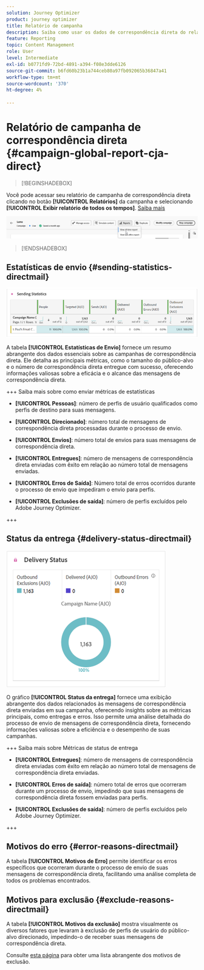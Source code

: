 ```yaml
---
solution: Journey Optimizer
product: journey optimizer
title: Relatório de campanha
description: Saiba como usar os dados de correspondência direta do relatório do Campaign
feature: Reporting
topic: Content Management
role: User
level: Intermediate
exl-id: b0771fd9-72bd-4891-a394-f08e3dde6126
source-git-commit: b6fd60b23b1a744ceb80a97fb092065b36847a41
workflow-type: tm+mt
source-wordcount: '370'
ht-degree: 4%

---
```


# Relatório de campanha de correspondência direta {#campaign-global-report-cja-direct}

>[!BEGINSHADEBOX]

Você pode acessar seu relatório de campanha de correspondência direta clicando no botão **[!UICONTROL Relatórios]** da campanha e selecionando **[!UICONTROL Exibir relatório de todos os tempos]**. [Saiba mais](report-gs-cja.md)

![](assets/report-access.png)

>[!ENDSHADEBOX]

## Estatísticas de envio {#sending-statistics-directmail}

![](assets/cja-direct-sending-stat.png)

A tabela **[!UICONTROL Estatísticas de Envio]** fornece um resumo abrangente dos dados essenciais sobre as campanhas de correspondência direta. Ele detalha as principais métricas, como o tamanho do público-alvo e o número de correspondência direta entregue com sucesso, oferecendo informações valiosas sobre a eficácia e o alcance das mensagens de correspondência direta.

+++ Saiba mais sobre como enviar métricas de estatísticas

* **[!UICONTROL Pessoas]**: número de perfis de usuário qualificados como perfis de destino para suas mensagens.

* **[!UICONTROL Direcionado]**: número total de mensagens de correspondência direta processadas durante o processo de envio.

* **[!UICONTROL Envios]**: número total de envios para suas mensagens de correspondência direta.

* **[!UICONTROL Entregues]**: número de mensagens de correspondência direta enviadas com êxito em relação ao número total de mensagens enviadas.

* **[!UICONTROL Erros de Saída]**: Número total de erros ocorridos durante o processo de envio que impediram o envio para perfis.

* **[!UICONTROL Exclusões de saída]**: número de perfis excluídos pelo Adobe Journey Optimizer.

+++

## Status da entrega {#delivery-status-directmail}

![](assets/cja-direct-delivery-status.png)

O gráfico **[!UICONTROL Status da entrega]** fornece uma exibição abrangente dos dados relacionados às mensagens de correspondência direta enviadas em sua campanha, oferecendo insights sobre as métricas principais, como entregas e erros. Isso permite uma análise detalhada do processo de envio de mensagens de correspondência direta, fornecendo informações valiosas sobre a eficiência e o desempenho de suas campanhas.

+++ Saiba mais sobre Métricas de status de entrega

* **[!UICONTROL Entregues]**: número de mensagens de correspondência direta enviadas com êxito em relação ao número total de mensagens de correspondência direta enviadas.

* **[!UICONTROL Erros de saída]**: número total de erros que ocorreram durante um processo de envio, impedindo que suas mensagens de correspondência direta fossem enviadas para perfis.

* **[!UICONTROL Exclusões de saída]**: número de perfis excluídos pelo Adobe Journey Optimizer.

+++

## Motivos do erro {#error-reasons-directmail}

A tabela **[!UICONTROL Motivos de Erro]** permite identificar os erros específicos que ocorreram durante o processo de envio de suas mensagens de correspondência direta, facilitando uma análise completa de todos os problemas encontrados.

## Motivos para exclusão {#exclude-reasons-directmail}

[](assets/cja-direct-excluded.png)

A tabela **[!UICONTROL Motivos da exclusão]** mostra visualmente os diversos fatores que levaram à exclusão de perfis de usuário do público-alvo direcionado, impedindo-o de receber suas mensagens de correspondência direta.

Consulte [esta página](exclusion-list.md) para obter uma lista abrangente dos motivos de exclusão.
